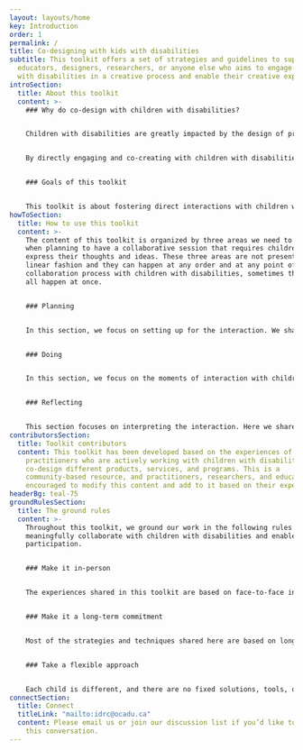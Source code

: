 ```yaml
---
layout: layouts/home
key: Introduction
order: 1
permalink: /
title: Co-designing with kids with disabilities
subtitle: This toolkit offers a set of strategies and guidelines to support
  educators, designers, researchers, or anyone else who aims to engage children
  with disabilities in a creative process and enable their creative expression.
introSection:
  title: About this toolkit
  content: >-
    ### Why do co-design with children with disabilities?


    Children with disabilities are greatly impacted by the design of products, services, and environments around us. Unfortunately, they are often left out of the research, design, and development processes, pushed to the sidelines while decisions are made on their behalf by adult designers and researchers who may not have lived/living experiences of disability and being Deaf. Even when their caregivers or parents are involved, the children themselves are rarely given a voice.


    By directly engaging and co-creating with children with disabilities, we can gain invaluable insights into their needs and preferences. No more assuming what they like or need; instead, we'll work directly with them to co-create something they can use and enjoy. However, it might be challenging to encourage these young individuals’ active participation and expression of ideas in a collaborative process. Many factors, including their physical abilities, environmental, psychological, and social context can interfere with their participation.


    ### Goals of this toolkit


    This toolkit is about fostering direct interactions with children with disabilities, empowering them to share their creativity and ideas. We'll share experiences about how to learn from their unique perspectives, uncover needs, challenges, and gaps that might have otherwise gone unnoticed. This toolkit is an ever-growing collection that thrives on the contributions of researchers and designers who decide to share their experiences in a public forum.
howToSection:
  title: How to use this toolkit
  content: >-
    The content of this toolkit is organized by three areas we need to consider
    when planning to have a collaborative session that requires children to
    express their thoughts and ideas. These three areas are not presented in a
    linear fashion and they can happen at any order and at any point of the
    collaboration process with children with disabilities, sometimes they can
    all happen at once.


    ### Planning


    In this section, we focus on setting up for the interaction. We share some of our experiences, tools, and strategies that help us create an accessible environment where children feel safe and comfortable to share their ideas. 


    ### Doing


    In this section, we focus on the moments of interaction with children. We talk about some of the techniques and strategies we use to moderate the interaction between the educator/designer/researcher and children with disabilities in a more inclusive and accessible way.


    ### Reflecting


    This section focuses on interpreting the interaction. Here we share experiences on how we analyze and frame what we have collected during different moments of interaction with children with disabilities.
contributorsSection:
  title: Toolkit contributors
  content: This toolkit has been developed based on the experiences of
    practitioners who are actively working with children with disabilities to
    co-design different products, services, and programs. This is a
    community-based resource, and practitioners, researchers, and educators are
    encouraged to modify this content and add to it based on their experiences.
headerBg: teal-75
groundRulesSection:
  title: The ground rules
  content: >-
    Throughout this toolkit, we ground our work in the following rules to
    meaningfully collaborate with children with disabilities and enable their
    participation.


    ### Make it in-person


    The experiences shared in this toolkit are based on face-to-face interactions with children with disabilities. Virtual interactions won’t create the same collaborative environments, and we may miss out on whole-body expressions and other environmental cues.


    ### Make it a long-term commitment


    Most of the strategies and techniques shared here are based on long-term interactions with children with disabilities. Through short-term and one-off interactions, we are not able to fully understand their needs and make them feel comfortable interacting with us.


    ### Take a flexible approach


    Each child is different, and there are no fixed solutions, tools, or techniques to help us co-design with them. This toolkit is a place to reflect on what we have experienced through years of collaboration with children with disabilities, not to try to prescribe specific approaches or solutions.
connectSection:
  title: Connect
  titleLink: "mailto:idrc@ocadu.ca"
  content: Please email us or join our discussion list if you’d like to be part of
    this conversation.
---
```

